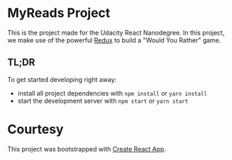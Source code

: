 # MyReads Project

This is the project made for the Udacity React Nanodegree. In this project, we make use of the powerful [Redux](https://redux.js.org/) to build a "Would You Rather" game. 

## TL;DR

To get started developing right away:

* install all project dependencies with `npm install` or `yarn install`
* start the development server with `npm start` or `yarn start`

# Courtesy

This project was bootstrapped with [Create React App](https://github.com/facebook/create-react-app).

